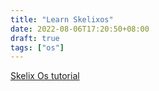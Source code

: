 ```yaml
---
title: "Learn Skelixos"
date: 2022-08-06T17:20:50+08:00
draft: true
tags: ["os"]
---
```


[Skelix Os tutorial](http://skelix.net/skelixos/tutorial00_zh.html)